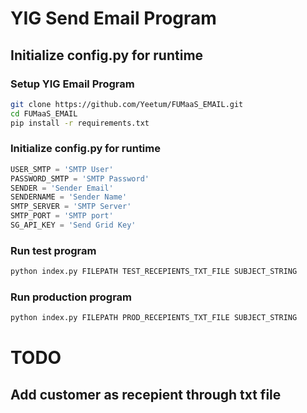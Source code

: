 # YIG Send Email Program
## Initialize config.py for runtime

### Setup YIG Email Program
```bash
git clone https://github.com/Yeetum/FUMaaS_EMAIL.git
cd FUMaaS_EMAIL
pip install -r requirements.txt
```

### Initialize config.py for runtime
```python
USER_SMTP = 'SMTP User'
PASSWORD_SMTP = 'SMTP Password'
SENDER = 'Sender Email'
SENDERNAME = 'Sender Name'
SMTP_SERVER = 'SMTP Server'
SMTP_PORT = 'SMTP port'
SG_API_KEY = 'Send Grid Key'
```

### Run test program
```bash
python index.py FILEPATH TEST_RECEPIENTS_TXT_FILE SUBJECT_STRING
```

### Run production program
```bash
python index.py FILEPATH PROD_RECEPIENTS_TXT_FILE SUBJECT_STRING
```
# TODO
## Add customer as recepient through txt file